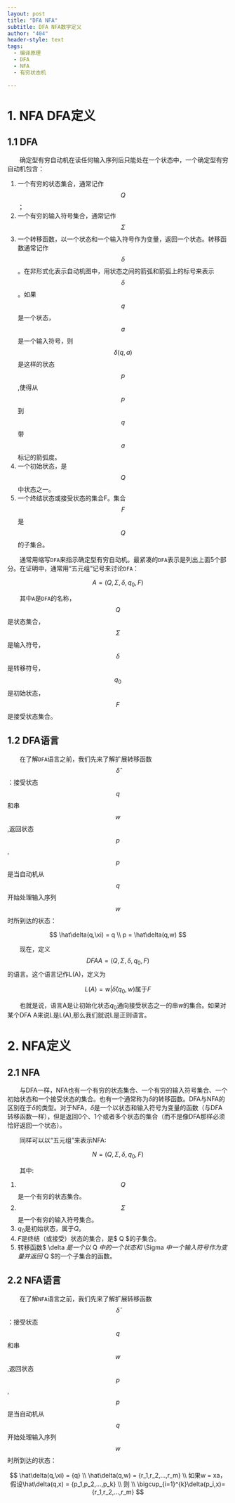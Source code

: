 ```yaml
---
layout: post
title: "DFA NFA"
subtitle: DFA NFA数学定义
author: "404"
header-style: text
tags:
  - 编译原理
  - DFA
  - NFA
  - 有穷状态机

---
```

# 1. NFA DFA定义

## 1.1 DFA
　　确定型有穷自动机在读任何输入序列后只能处在一个状态中，一个确定型有穷自动机包含：   
1. 一个有穷的状态集合，通常记作$$ Q $$；
2. 一个有穷的输入符号集合，通常记作$$ \Sigma $$
3. 一个转移函数，以一个状态和一个输入符号作为变量，返回一个状态。转移函数通常记作$$ \delta $$。在非形式化表示自动机图中，用状态之间的箭弧和箭弧上的标号来表示$$ \delta $$。如果$$ q $$是一个状态，$$ a $$是一个输入符号，则$$ \delta(q,a) $$是这样的状态$$ p $$,使得从$$ p $$到$$ q $$带$$ a $$标记的箭弧度。
4. 一个初始状态，是$$ Q $$中状态之一。
5. 一个终结状态或接受状态的集合F。集合$$ F $$是$$ Q $$的子集合。

　　通常用缩写`DFA`来指示确定型有穷自动机。最紧凑的`DFA`表示是列出上面5个部分。在证明中，通常用“五元组”记号来讨论`DFA`：

$$
A = (Q,\Sigma, \delta, q_0, F)
$$

　　其中`A`是`DFA`的名称，$$ Q $$是状态集合，$$ \Sigma $$是输入符号，$$ \delta $$是转移符号，$$ q_0 $$是初始状态，$$ F $$是接受状态集合。


## 1.2 DFA语言
　　在了解`DFA`语言之前，我们先来了解扩展转移函数$$ \hat\delta $$：接受状态$$q$$和串$$w$$,返回状态$$p$$,$$p$$是当自动机从$$q$$开始处理输入序列$$w$$时所到达的状态：

$$
\hat\delta(q,\xi) = q \\
p = \hat\delta(q,w)
$$

　　现在，定义$$DFA A = (Q,\Sigma, \delta, q_0, F)$$的语言。这个语言记作L(A)，定义为

$$
L(A)={ w|\hat\delta(q_0,w) \text{属于}F }
$$

　　也就是说，语言A是让初始化状态$q_0$通向接受状态之一的串$w$的集合。如果对某个DFA A来说L是L(A),那么我们就说L是正则语言。

# 2. NFA定义

## 2.1 NFA
　　与DFA一样，NFA也有一个有穷的状态集合、一个有穷的输入符号集合、一个初始状态和一个接受状态的集合。也有一个通常称为$\delta$的转移函数。DFA与NFA的区别在于$\delta$的类型。对于NFA，$\delta$是一个以状态和输入符号为变量的函数（与DFA转移函数一样），但是返回0个、1个或者多个状态的集合（而不是像DFA那样必须恰好返回一个状态）。

　　同样可以以“五元组”来表示NFA:

$$
N = (Q,\Sigma, \delta, q_0, F)
$$

　　其中:   
1. $$ Q $$是一个有穷的状态集合。
2. $$ \Sigma $$是一个有穷的输入符号集合。
3. $q_0$是初始状态，属于$Q$。
4. $F$是终结（或接受）状态的集合，是$ Q $的子集合。
5. 转移函数$ \delta $是一个以$ Q $中的一个状态和$ \Sigma $中一个输入符号作为变量并返回$ Q $的一个子集合的函数。

## 2.2 NFA语言
　　在了解`NFA`语言之前，我们先来了解扩展转移函数$$ \hat\delta $$：接受状态$$q$$和串$$w$$,返回状态$$p$$,$$p$$是当自动机从$$q$$开始处理输入序列$$w$$时所到达的状态：

$$
\hat\delta(q,\xi) = {q} \\
\hat\delta(q,w) = {r_1,r_2,...,r_m} \\
如果w = xa，假设\hat\delta(q,x) = {p_1,p_2,...,p_k} \\
则 \\
\bigcup_{i=1}^{k}\delta(p_i,x)={r_1,r_2,...,r_m}
$$
